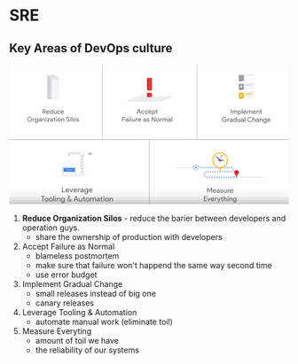 # SRE

## Key Areas of DevOps culture
![SRE Tasks](./img/sre-tasks.png)

1. **Reduce Organization Silos** - reduce the barier between developers and operation guys.
    * share the ownership of production with developers
1. Accept Failure as Normal
    * blameless postmortem
    * make sure that failure won't happend the same way second time
    * use error budget
1. Implement Gradual Change
    * small releases instead of big one
    * canary releases
1. Leverage Tooling & Automation
    * automate manual work (eliminate toil)
1. Measure Everyting
    * amount of toil we have
    * the reliability of our systems

